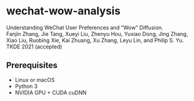 # wechat-wow-analysis

Understanding WeChat User Preferences and “Wow” Diffusion.<br>
Fanjin Zhang, Jie Tang, Xueyi Liu, Zhenyu Hou, Yuxiao Dong, Jing Zhang, Xiao Liu, Ruobing Xie, Kai Zhuang, Xu Zhang, Leyu Lin, and Philip S. Yu.<br>
TKDE 2021 (accepted)

## Prerequisites

- Linux or macOS
- Python 3
- NVIDIA GPU + CUDA cuDNN

